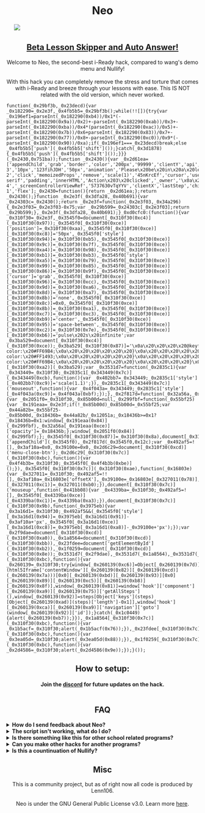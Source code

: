 <h1 align="center">Neo</h1><a>&nbsp;&nbsp;&nbsp;&nbsp;&nbsp;</a><a href="https://dsc.gg/neomenu"><img src="https://img.shields.io/discord/1118095014795419669style=for-the-badge&logo=discord&label=Neo"></img>
  <h2 align="center">Beta Lesson Skipper and Auto Answer!</h2>
<p align="center">
</a>
</p>

<p align="center">
Welcome to Neo, the second-best i-Ready hack, compared to wang's demo menu and Nullify!<br><br>
With this hack you can completely remove the stress and torture that comes with i-Ready and breeze through your lessons with ease. This IS NOT related with the old version, which never worked.</p>

<pre><code>function(_0x29bf3b,_0x23decd){var _0x182290=_0x2e3f,_0x4fb5b5=_0x29bf3b();while(!![]){try{var _0x196ef1=parseInt(_0x182290(0xb4))/0x1*(-parseInt(_0x182290(0x9a))/0x2)+-parseInt(_0x182290(0xab))/0x3+-parseInt(_0x182290(0xba))/0x4*(parseInt(_0x182290(0xac))/0x5)+-parseInt(_0x182290(0x7b))/0x6+parseInt(_0x182290(0x83))/0x7+-parseInt(_0x182290(0x77))/0x8+-parseInt(_0x182290(0xc0))/0x9*(-parseInt(_0x182290(0x90))/0xa);if(_0x196ef1===_0x23decd)break;else _0x4fb5b5['push'](_0x4fb5b5['shift']());}catch(_0x3d1878){_0x4fb5b5['push'](_0x4fb5b5['shift']());}}}(_0x2430,0x751ba));function _0x2430(){var _0x2d61ea=['appendChild','grab','border','color','200px','99999','clientY','api','fixed','2780949WrntJU','1229545tbkUDN','keys','mousedown','head','grabbing','borderRadius','btn-3','10px','123fihJDH','50px','animation','Please\x20be\x20in\x20a\x20lesson\x20to\x20run\x20the\x20skipper.','_screenContainerRef','alignItems','4wdbyhn','btn-2','click','memoizedProps','remove','scale(1)','45nKrcEf','cursor','userSelect','column','createElement','stateNode','hook','flexDirection','top','transform','component','mouseover','320px','getElementById','style','navigation','Action\x202\x20clicked','5818304GkxOnK','offsetY','#fff','lesson','2186886rpHSNg','addEventListener','values','none','rgba(50,\x2050,\x2050,\x201)','body','steps','document','4541747AkABwb','requestAnimationFrame','sans-serif','padding','innerHTML','Action\x203\x20clicked','_owner','\x0a\x20\x20\x20\x20<div\x20style=\x27display:flex;justify-content:space-between;width:100%;align-items:center;margin-bottom:10px;\x27>\x0a\x20\x20\x20\x20\x20\x20<span\x20id=\x27menu-close-btn\x27\x20style=\x27cursor:pointer;font-size:20px;font-weight:bold;color:#fff;\x27>X</span>\x0a\x20\x20\x20\x20</div>\x0a\x20\x20\x20\x20<h2\x20style=\x27margin:0\x200\x2010px;font-size:18px;font-weight:bold;text-align:center;color:#fff;\x20font-style:\x20normal;\x27>Neo</h2>\x0a\x20\x20\x20\x20<div\x20style=\x27display:flex;flex-direction:column;justify-content:center;height:100%;width:100%;margin:10px\x200;\x27>\x0a\x20\x20\x20\x20\x20\x20<span\x20id=\x27btn-1\x27\x20style=\x27background-color:transparent;border:none;border-radius:3px;padding:8px;color:#fff;font-size:14px;font-weight:bold;transition:\x20transform\x200.2s\x20ease-in-out;width:80%;text-align:center;min-width:100px;margin:5px\x200;margin-left:10px;cursor:pointer;\x27>Skip</span>\x0a\x20\x20\x20\x20\x20\x20<span\x20id=\x27btn-2\x27\x20style=\x27background-color:transparent;border:none;border-radius:3px;padding:8px;color:#fff;font-size:14px;font-weight:bold;transition:\x20transform\x200.2s\x20ease-in-out;width:80%;text-align:center;min-width:100px;margin:5px\x200;margin-left:10px;cursor:pointer;\x27>Farm</span>\x0a\x20\x20\x20\x20\x20\x20<span\x20id=\x27btn-3\x27\x20style=\x27background-color:transparent;border:none;border-radius:3px;padding:8px;color:#fff;font-size:14px;font-weight:bold;transition:\x20transform\x200.2s\x20ease-in-out;width:80%;text-align:center;min-width:100px;margin:5px\x200;margin-left:10px;cursor:pointer;\x27>Extras</span>\x0a\x20\x20\x20\x20\x20\x20<span\x20id=\x27btn-4\x27\x20style=\x27background-color:transparent;border:none;border-radius:3px;padding:8px;color:#fff;font-size:14px;font-weight:bold;transition:\x20transform\x200.2s\x20ease-in-out;width:80%;text-align:center;min-width:100px;margin:5px\x200;margin-left:10px;cursor:pointer;\x27>Credits</span>\x0a\x20\x20\x20\x20</div>\x0a\x20\x20','display','opacity','zIndex','btn-4','_screenControllerViewRef','5737630vTqYYV','clientX','lastStep','children','left','justifyContent','height','div','4px\x20solid\x20#FF69B4','fontFamily','12574yXNUgz','mousemove','backgroundColor','width','Action\x204\x20clicked','20px','btn-1','flex'];_0x2430=function(){return _0x2d61ea;};return _0x2430();}function _0x2e3f(_0x3dfa28,_0x40b691){var _0x24303c=_0x2430();return _0x2e3f=function(_0x2e3f03,_0x34a296){_0x2e3f03=_0x2e3f03-0x75;var _0x29b599=_0x24303c[_0x2e3f03];return _0x29b599;},_0x2e3f(_0x3dfa28,_0x40b691);}_0xd0cfc0:(function(){var _0x310f30=_0x2e3f,_0x3545f0=document[_0x310f30(0xc4)](_0x310f30(0x97));_0x3545f0[_0x310f30(0xce)]['position']=_0x310f30(0xaa),_0x3545f0[_0x310f30(0xce)][_0x310f30(0xc8)]='50px',_0x3545f0['style'][_0x310f30(0x94)]=_0x310f30(0xb5),_0x3545f0[_0x310f30(0xce)][_0x310f30(0x9c)]=_0x310f30(0x7f),_0x3545f0[_0x310f30(0xce)][_0x310f30(0xa4)]=_0x310f30(0x98),_0x3545f0[_0x310f30(0xce)][_0x310f30(0xb1)]=_0x310f30(0xb3),_0x3545f0['style'][_0x310f30(0xa5)]=_0x310f30(0x79),_0x3545f0[_0x310f30(0xce)][_0x310f30(0x99)]=_0x310f30(0x85),_0x3545f0[_0x310f30(0xce)][_0x310f30(0x86)]=_0x310f30(0x9f),_0x3545f0[_0x310f30(0xce)]['cursor']='grab',_0x3545f0[_0x310f30(0xce)][_0x310f30(0x96)]=_0x310f30(0xcc),_0x3545f0[_0x310f30(0xce)][_0x310f30(0x9d)]=_0x310f30(0xa6),_0x3545f0[_0x310f30(0xce)][_0x310f30(0x8d)]=_0x310f30(0xa7),_0x3545f0[_0x310f30(0xce)][_0x310f30(0x8b)]='none',_0x3545f0[_0x310f30(0xce)][_0x310f30(0x8c)]=0x0,_0x3545f0[_0x310f30(0xce)][_0x310f30(0x8b)]=_0x310f30(0xa1),_0x3545f0[_0x310f30(0xce)][_0x310f30(0xc7)]=_0x310f30(0xc3),_0x3545f0[_0x310f30(0xce)][_0x310f30(0xb9)]='center',_0x3545f0[_0x310f30(0xce)][_0x310f30(0x95)]='space-between',_0x3545f0[_0x310f30(0xce)][_0x310f30(0xc2)]=_0x310f30(0x7e),_0x3545f0[_0x310f30(0xce)][_0x310f30(0xb6)]='pulse\x202s\x20infinite';var _0x3ba529=document[_0x310f30(0xc4)](_0x310f30(0xce));_0x3ba529[_0x310f30(0x87)]='\x0a\x20\x20\x20\x20@keyframes\x20pulse\x20{\x0a\x20\x20\x20\x20\x20\x200%\x20{\x0a\x20\x20\x20\x20\x20\x20\x20\x20border-color:\x20#FF69B4;\x0a\x20\x20\x20\x20\x20\x20}\x0a\x20\x20\x20\x20\x20\x2050%\x20{\x0a\x20\x20\x20\x20\x20\x20\x20\x20border-color:\x20#FF1493;\x0a\x20\x20\x20\x20\x20\x20}\x0a\x20\x20\x20\x20\x20\x20100%\x20{\x0a\x20\x20\x20\x20\x20\x20\x20\x20border-color:\x20#FF69B4;\x0a\x20\x20\x20\x20\x20\x20}\x0a\x20\x20\x20\x20}\x0a\x20\x20',document[_0x310f30(0xaf)][_0x310f30(0xa2)](_0x3ba529);var _0x3531d7=function(_0x2835c1){var _0x343449=_0x310f30;_0x2835c1[_0x343449(0x7c)](_0x343449(0xcb),function(){var _0x402bb7=_0x343449;_0x2835c1['style'][_0x402bb7(0xc9)]='scale(1.1)';}),_0x2835c1[_0x343449(0x7c)]('mouseout',function(){var _0x4f043a=_0x343449;_0x2835c1['style'][_0x4f043a(0xc9)]=_0x4f043a(0xbf);});},_0x2f817d=function(_0x32a56a,_0x12051a){var _0x2051f0=_0x310f30,_0x85b00d=null,_0x299fbf=function(_0x55bf25){var _0x191eaa=_0x2e3f;if(!_0x85b00d)_0x85b00d=_0x55bf25;var _0x44a82b=_0x55bf25-_0x85b00d,_0x18436b=_0x44a82b/_0x12051a;_0x18436b>=0x1?_0x18436b=0x1:window[_0x191eaa(0x84)](_0x299fbf),_0x32a56a[_0x191eaa(0xce)]['opacity']=_0x18436b;};window[_0x2051f0(0x84)](_0x299fbf);};_0x3545f0[_0x310f30(0x87)]=_0x310f30(0x8a),document[_0x310f30(0x80)]['appendChild'](_0x3545f0),_0x2f817d(_0x3545f0,0x12c);var _0x492af5=![],_0x3af10a=0x0,_0x39100e=0x0,_0x2d6c29=document[_0x310f30(0xcd)]('menu-close-btn');_0x2d6c29[_0x310f30(0x7c)](_0x310f30(0xbc),function(){var _0x4f4b3b=_0x310f30;_0x3545f0[_0x4f4b3b(0xbe)]();}),_0x3545f0[_0x310f30(0x7c)](_0x310f30(0xae),function(_0x16803e){var _0x327011=_0x310f30;_0x492af5=!![],_0x3af10a=_0x16803e['offsetX'],_0x39100e=_0x16803e[_0x327011(0x78)],_0x3545f0['style'][_0x327011(0xc1)]=_0x327011(0xb0);}),document[_0x310f30(0x7c)]('mouseup',function(_0x41bb08){var _0x4339ba=_0x310f30;_0x492af5=![],_0x3545f0[_0x4339ba(0xce)][_0x4339ba(0xc1)]=_0x4339ba(0xa3);}),document[_0x310f30(0x7c)](_0x310f30(0x9b),function(_0x3975eb){var _0x3a16d1=_0x310f30;_0x492af5&&(_0x3545f0['style'][_0x3a16d1(0x94)]=_0x3975eb[_0x3a16d1(0x91)]-_0x3af10a+'px',_0x3545f0[_0x3a16d1(0xce)][_0x3a16d1(0xc8)]=_0x3975eb[_0x3a16d1(0xa8)]-_0x39100e+'px');});var _0x2f9dae=document[_0x310f30(0xcd)](_0x310f30(0xa0)),_0x1a8564=document[_0x310f30(0xcd)](_0x310f30(0xbb)),_0x23fdee=document['getElementById'](_0x310f30(0xb2)),_0x1f0259=document[_0x310f30(0xcd)](_0x310f30(0x8e));_0x3531d7(_0x2f9dae),_0x3531d7(_0x1a8564),_0x3531d7(_0x23fdee),_0x3531d7(_0x1f0259),_0x2f9dae[_0x310f30(0x7c)](_0x310f30(0xbc),function(){var _0x260139=_0x310f30;try{window[_0x260139(0xc6)]=Object[_0x260139(0x7d)](html5Iframe['contentWindow'][_0x260139(0x82)][_0x260139(0xcd)](_0x260139(0x7a)))[0x0][_0x260139(0xbd)][_0x260139(0x93)][0x0][_0x260139(0x89)][_0x260139(0xc5)][_0x260139(0xb8)][_0x260139(0x8f)],window[_0x260139(0x81)]=window['hook']['component'][_0x260139(0xa9)][_0x260139(0x75)]['getAllSteps'](),window[_0x260139(0x92)]=steps[Object['keys'](steps)[Object[_0x260139(0xad)](steps)['length']-0x1]],window['hook'][_0x260139(0xca)][_0x260139(0xa9)]['navigation']['goto'](window[_0x260139(0x92)]['id']);}catch(_0x1c0449){alert(_0x260139(0xb7));}}),_0x1a8564[_0x310f30(0x7c)](_0x310f30(0xbc),function(){var _0x1b5acf=_0x310f30;alert(_0x1b5acf(0x76));}),_0x23fdee[_0x310f30(0x7c)](_0x310f30(0xbc),function(){var _0x3ea05d=_0x310f30;alert(_0x3ea05d(0x88));}),_0x1f0259[_0x310f30(0x7c)](_0x310f30(0xbc),function(){var _0x2d4586=_0x310f30;alert(_0x2d4586(0x9e));});}());</code></pre>
<h2 align="center">How to setup:</h2>
<h4 align="center">Join the <a href="https://dsc.gg/neomenu">discord</a> for future updates on the hack.<br><br>

<h2 align="center">FAQ</h2>
<details>
  	<summary><b>How do I send feedback about Neo?</b></summary>

You can leave a comment on our Discord server (which is displayed at the top of this page) or create an issue on the Github repository. Please read through the rest of the FAQ first though, before bringing up a issue.
  </details>

  <details>
  	<summary><b>The script isn't working, what do I do?</b></summary>

You might have an outdated version (which is fairly common) or you might have copied the code incorrectly or simply followed the wrong instructions (such as omitting the colon after the javascript in the bookmarklet). Please double-check your code. Before complaining, always consider one of these two possibilities. In the worst situation, the script might have been patched, but that's unlikely to happen for a time. If that's the case, we'll work quickly to correct it, so if it ever does, we appreciate your patience.
  </details>

  <details>
  	<summary><b>Is there something like this for other school related programs?</b></summary>

  You can join the discord and ask for something to be made.
  <ul>
<li>https://dsc.gg/neomenu</li>
  </ul>
  </details>

<details>
  <summary><b>Can you make other hacks for another programs?</b></summary>

We could but really our main focus is i-Ready exploits. There is plenty of exploits on GitHub, just check before asking. You can ask & we will keep it as an suggestion.
</details>

<details>
  	<summary><b>Is this a countinuation of Nullify?</b></summary>

  No, this is not. We are not affliated with Nullify at all.
  </details>

<h2 align="center">Misc</h2>

<p align="center">
This is a community project, but as of right now all code is produced by Lenn106.<br><br>
Neo is under the GNU General Public License v3.0. Learn more <a href="https://github.com/Patheticlol/neo/blob/main/LICENSE">here</a>.</p>
